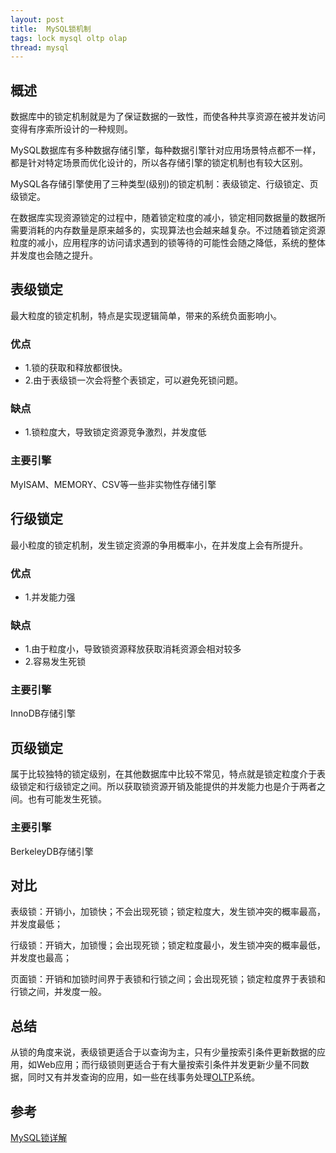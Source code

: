```yaml
---
layout: post
title:  MySQL锁机制
tags: lock mysql oltp olap
thread: mysql
---
```


## 概述
数据库中的锁定机制就是为了保证数据的一致性，而使各种共享资源在被并发访问变得有序索所设计的一种规则。

MySQL数据库有多种数据存储引擎，每种数据引擎针对应用场景特点都不一样，都是针对特定场景而优化设计的，所以各存储引擎的锁定机制也有较大区别。

MySQL各存储引擎使用了三种类型(级别)的锁定机制：表级锁定、行级锁定、页级锁定。

在数据库实现资源锁定的过程中，随着锁定粒度的减小，锁定相同数据量的数据所需要消耗的内存数量是原来越多的，实现算法也会越来越复杂。不过随着锁定资源粒度的减小，应用程序的访问请求遇到的锁等待的可能性会随之降低，系统的整体并发度也会随之提升。

## 表级锁定
最大粒度的锁定机制，特点是实现逻辑简单，带来的系统负面影响小。

### 优点
* 1.锁的获取和释放都很快。
* 2.由于表级锁一次会将整个表锁定，可以避免死锁问题。

### 缺点
* 1.锁粒度大，导致锁定资源竞争激烈，并发度低

### 主要引擎
MyISAM、MEMORY、CSV等一些非实物性存储引擎

## 行级锁定
最小粒度的锁定机制，发生锁定资源的争用概率小，在并发度上会有所提升。

### 优点
* 1.并发能力强

### 缺点
* 1.由于粒度小，导致锁资源释放获取消耗资源会相对较多
* 2.容易发生死锁

### 主要引擎
InnoDB存储引擎

## 页级锁定
属于比较独特的锁定级别，在其他数据库中比较不常见，特点就是锁定粒度介于表级锁定和行级锁定之间。所以获取锁资源开销及能提供的并发能力也是介于两者之间。也有可能发生死锁。

### 主要引擎
BerkeleyDB存储引擎

## 对比
表级锁：开销小，加锁快；不会出现死锁；锁定粒度大，发生锁冲突的概率最高，并发度最低；

行级锁：开销大，加锁慢；会出现死锁；锁定粒度最小，发生锁冲突的概率最低，并发度也最高；

页面锁：开销和加锁时间界于表锁和行锁之间；会出现死锁；锁定粒度界于表锁和行锁之间，并发度一般。


## 总结
从锁的角度来说，表级锁更适合于以查询为主，只有少量按索引条件更新数据的应用，如Web应用；而行级锁则更适合于有大量按索引条件并发更新少量不同数据，同时又有并发查询的应用，如一些在线事务处理[OLTP](/oltp-olap)系统。

## 参考
[MySQL锁详解](https://www.cnblogs.com/luyucheng/p/6297752.html)